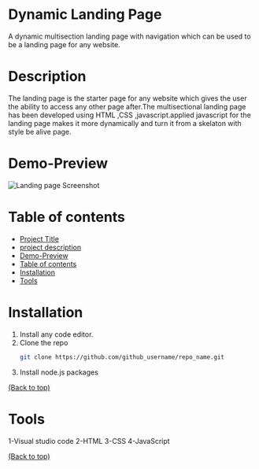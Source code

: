 # Dynamic Landing Page
<!-- Describe your project in brief -->
A dynamic multisection landing page with navigation which can be used to be a landing page for any website.

# Description

The landing page is the starter page for any website which gives the user the ability to access any other page after.The multisectional landing page has been developed using HTML ,CSS ,javascript.applied javascript for the landing page makes it more dynamically and turn it from a skelaton with style be alive page.

# Demo-Preview

<!-- Screenshot for the project -->
![Landing page Screenshot](C:\Users\lenovo\Desktop\Capture.PNG)


# Table of contents

- [Project Title](#project-title)
- [project description](#description)
- [Demo-Preview](#demo-preview)
- [Table of contents](#table-of-contents)
- [Installation](#installation)
- [Tools](#Tools)

# Installation

1. Install any code editor.
2. Clone the repo
   ```sh
   git clone https://github.com/github_username/repo_name.git
   ```
3. Install node.js packages


[(Back to top)](#table-of-contents)

# Tools

1-Visual studio code
2-HTML
3-CSS
4-JavaScript


[(Back to top)](#table-of-contents)